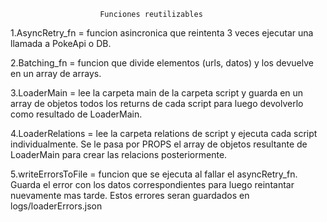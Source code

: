                         Funciones reutilizables

1.AsyncRetry_fn = funcion asincronica que reintenta 3 veces ejecutar una llamada a PokeApi o DB.

2.Batching_fn = funcion que divide elementos (urls, datos) y los devuelve en un array de arrays.

3.LoaderMain = lee la carpeta main de la carpeta script y guarda en un array de objetos todos los returns de cada script para luego devolverlo como resultado de LoaderMain.

4.LoaderRelations = lee la carpeta relations de script y ejecuta cada script individualmente. Se le pasa por PROPS el array de objetos resultante de LoaderMain para crear las relacions posteriormente.

5.writeErrorsToFile = funcion que se ejecuta al fallar el asyncRetry_fn. Guarda el error con los datos correspondientes para luego reintantar nuevamente mas tarde. Estos errores seran guardados en logs/loaderErrors.json

